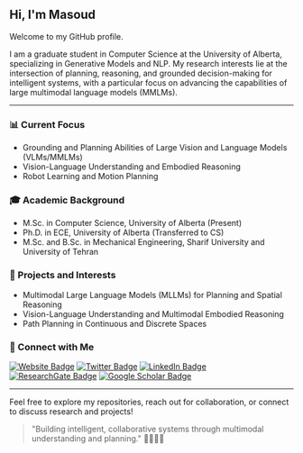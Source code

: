 ## Hi, I'm Masoud

Welcome to my GitHub profile.

I am a graduate student in Computer Science at the University of Alberta, specializing in Generative Models and NLP. My research interests lie at the intersection of planning, reasoning, and grounded decision-making for intelligent systems, with a particular focus on advancing the capabilities of large multimodal language models (MMLMs).

---

### 📊 Current Focus
- Grounding and Planning Abilities of Large Vision and Language Models (VLMs/MMLMs)
- Vision-Language Understanding and Embodied Reasoning
- Robot Learning and Motion Planning

### 🎓 Academic Background
- M.Sc. in Computer Science, University of Alberta (Present)
- Ph.D. in ECE, University of Alberta (Transferred to CS)
- M.Sc. and B.Sc. in Mechanical Engineering, Sharif University and University of Tehran

### 🚀 Projects and Interests
- Multimodal Large Language Models (MLLMs) for Planning and Spatial Reasoning
- Vision-Language Understanding and Multimodal Embodied Reasoning
- Path Planning in Continuous and Discrete Spaces

### 💬 Connect with Me
[![Website Badge](https://img.shields.io/badge/Website-Portfolio-informational?style=flat&logo=google-chrome&logoColor=white&color=0D76A8)](https://sites.google.com/view/masoud-jafaripoor/) 
[![Twitter Badge](https://img.shields.io/badge/Twitter-Profile-informational?style=flat&logo=twitter&logoColor=white&color=1DA1F2)](https://x.com/mjafaripoor110) 
[![LinkedIn Badge](https://img.shields.io/badge/LinkedIn-Profile-informational?style=flat&logo=linkedin&logoColor=white&color=0D76A8)](https://www.linkedin.com/in/masoud-jafaripour/) 
[![ResearchGate Badge](https://img.shields.io/badge/ResearchGate-Profile-informational?style=flat&logo=researchgate&logoColor=white&color=00CCBB)](https://www.researchgate.net/profile/Masoud-Jafaripour-2) 
[![Google Scholar Badge](https://img.shields.io/badge/Google%20Scholar-Profile-informational?style=flat&logo=google-scholar&logoColor=white&color=4285F4)](https://scholar.google.com/citations?hl=en&user=b1sO5xgAAAAJ&view_op=list_works&gmla=AL3_zijVEMnzE6R41dt7g3JjsYILQQzGzA8SbnwKgbMmUHMcIeczJVKO9LiERHhG3Z2Wu6IoIwQwsrE9lK4Hn68A)

---

Feel free to explore my repositories, reach out for collaboration, or connect to discuss research and projects!

> "Building intelligent, collaborative systems through multimodal understanding and planning." 👩‍💻🤖🚀

